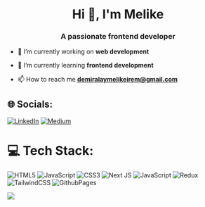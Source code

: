 <h1 align="center">Hi 👋, I'm Melike</h1>
<h3 align="center">A passionate frontend developer</h3>

- 🔭 I’m currently working on **web development**

- 🌱 I’m currently learning **frontend development**

- 📫 How to reach me **demiralaymelikeirem@gmail.com**

## 🌐 Socials:
[![LinkedIn](https://img.shields.io/badge/LinkedIn-%230077B5.svg?logo=linkedin&logoColor=white)](https://linkedin.com/in/melike-demiralay) [![Medium](https://img.shields.io/badge/Medium-12100E?logo=medium&logoColor=white)](https://medium.com/@melikedemiralay) 

# 💻 Tech Stack:
![HTML5](https://img.shields.io/badge/html5-%23E34F26.svg?style=for-the-badge&logo=html5&logoColor=white) ![JavaScript](https://img.shields.io/badge/javascript-%23323330.svg?style=for-the-badge&logo=javascript&logoColor=%23F7DF1E) ![CSS3](https://img.shields.io/badge/css3-%231572B6.svg?style=for-the-badge&logo=css3&logoColor=white) ![Next JS](https://img.shields.io/badge/Next-black?style=for-the-badge&logo=next.js&logoColor=white) ![JavaScript](https://img.shields.io/badge/javascript-%23323330.svg?style=for-the-badge&logo=javascript&logoColor=%23F7DF1E)  ![Redux](https://img.shields.io/badge/redux-%23593d88.svg?style=for-the-badge&logo=redux&logoColor=white) ![TailwindCSS](https://img.shields.io/badge/tailwindcss-%2338B2AC.svg?style=for-the-badge&logo=tailwind-css&logoColor=white)  ![GithubPages](https://img.shields.io/badge/github%20pages-121013?style=for-the-badge&logo=github&logoColor=white)


![](https://github-readme-stats.vercel.app/api/top-langs/?username=MelikeDemiralayy&theme=blueberry&hide_border=true&include_all_commits=false&count_private=false&layout=compact)
